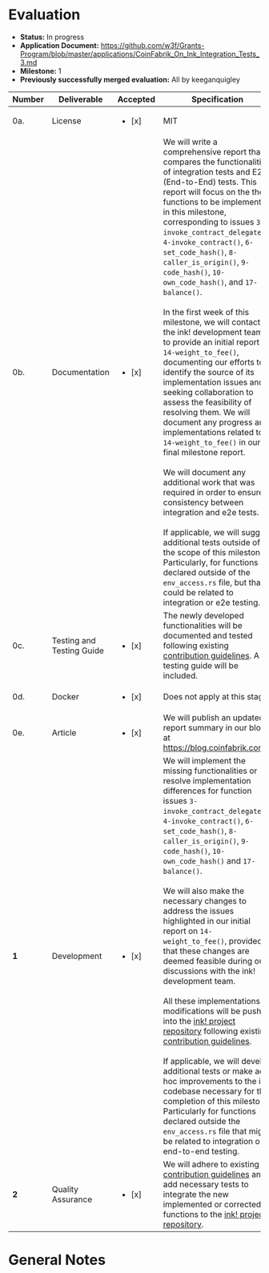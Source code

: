 # Evaluation

- **Status:** In progress
- **Application Document:** https://github.com/w3f/Grants-Program/blob/master/applications/CoinFabrik_On_Ink_Integration_Tests_3.md
- **Milestone:** 1
- **Previously successfully merged evaluation:** All by keeganquigley

| Number | Deliverable | Accepted | Specification | Comments
| ----- | ----------- | ------------- | ------------- | ------------- |
| 0a. | License | <ul><li>[x] </li></ul> | MIT | | 
| 0b. | Documentation | <ul><li>[x] </li></ul> | We will write a comprehensive report that compares the functionalities of integration tests and E2E (End-to-End) tests. This report will focus on the the functions to be implemented in this milestone, corresponding to issues `3-invoke_contract_delegate()`, `4-invoke_contract()`, `6-set_code_hash()`, `8-caller_is_origin()`,  `9-code_hash()`, `10-own_code_hash()`, and `17-balance()`.<br><br>In the first week of this milestone, we will contact the ink! development team to provide an initial report on `14-weight_to_fee()`, documenting our efforts to identify the source of its implementation issues and seeking collaboration to assess the feasibility of resolving them. We will document any progress and implementations related to `14-weight_to_fee()` in our final milestone report.<br><br>We will document any additional work that was required in order to ensure consistency between integration and e2e tests.<br><br>If applicable, we will suggest additional tests outside of the scope of this milestone. Particularly, for functions declared outside of the `env_access.rs` file, but that could be related to integration or e2e testing.
| 0c. | Testing and Testing Guide | <ul><li>[x] </li></ul> | The newly developed functionalities will be documented and tested following existing [contribution guidelines](https://github.com/paritytech/ink/blob/master/CONTRIBUTING.md). A testing guide will be included. 
| 0d. | Docker | <ul><li>[x] </li></ul> | Does not apply at this stage.
| 0e. | Article | <ul><li>[x] </li></ul> | We will publish an updated report summary in our blog at https://blog.coinfabrik.com/.
 **1** | Development | <ul><li>[x] </li></ul> | We will implement the missing functionalities or resolve implementation differences for function issues `3-invoke_contract_delegate()`, `4-invoke_contract()`, `6-set_code_hash()`, `8-caller_is_origin()`,  `9-code_hash()`, `10-own_code_hash()` and `17-balance()`.<br><br>We will also make the necessary changes to address the issues highlighted in our initial report on `14-weight_to_fee()`, provided that these changes are deemed feasible during our discussions with the ink! development team.<br><br>All these implementations or modifications will be pushed into the [ink! project repository](https://github.com/paritytech/ink)  following existing [contribution guidelines](https://github.com/paritytech/ink/blob/master/CONTRIBUTING.md).<br><br>If applicable, we will develop additional tests or make ad hoc improvements to the ink codebase necessary for the completion of this milestone. Particularly for functions declared outside the `env_access.rs` file that might be related to integration or end-to-end testing.
**2** | Quality Assurance | <ul><li>[x] </li></ul> | We will adhere to existing [contribution guidelines](https://github.com/paritytech/ink/blob/master/CONTRIBUTING.md) and add necessary tests to integrate the new implemented or corrected functions to the  [ink! project repository](https://github.com/paritytech/ink).

# General Notes
